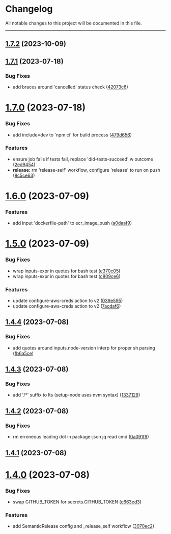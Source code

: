 # Changelog

All notable changes to this project will be documented in this file.

---

## [1.7.2](https://github.com/Nerdware-LLC/reusable-action-workflows/compare/v1.7.1...v1.7.2) (2023-10-09)

## [1.7.1](https://github.com/Nerdware-LLC/reusable-action-workflows/compare/v1.7.0...v1.7.1) (2023-07-18)


### Bug Fixes

* add braces around 'cancelled' status check ([42073c6](https://github.com/Nerdware-LLC/reusable-action-workflows/commit/42073c6955c04422aa138fd6a263947abc6dd56d))

# [1.7.0](https://github.com/Nerdware-LLC/reusable-action-workflows/compare/v1.6.0...v1.7.0) (2023-07-18)


### Bug Fixes

* add include=dev to 'npm ci' for build process ([479d656](https://github.com/Nerdware-LLC/reusable-action-workflows/commit/479d656ef3f75442291d563aabdd447015397dc9))


### Features

* ensure job fails if tests fail, replace 'did-tests-succeed' w outcome ([2ed9454](https://github.com/Nerdware-LLC/reusable-action-workflows/commit/2ed945481f863e88c3aac02ad6a130e5f5cc9c01))
* **release:** rm 'release-self' workflow, configure 'release' to run on push ([8c5ce63](https://github.com/Nerdware-LLC/reusable-action-workflows/commit/8c5ce638964697ca0fd26d48e40521451a1f8306))

# [1.6.0](https://github.com/Nerdware-LLC/reusable-action-workflows/compare/v1.5.0...v1.6.0) (2023-07-09)


### Features

* add input 'dockerfile-path' to ecr_image_push ([a0daaf9](https://github.com/Nerdware-LLC/reusable-action-workflows/commit/a0daaf9e974be382dbb33474bae5a8387185ddaf))

# [1.5.0](https://github.com/Nerdware-LLC/reusable-action-workflows/compare/v1.4.4...v1.5.0) (2023-07-09)


### Bug Fixes

* wrap inputs-expr in quotes for bash test ([e370c05](https://github.com/Nerdware-LLC/reusable-action-workflows/commit/e370c0546e6b9816ac1f6bf0fbdc0a7df0f441ef))
* wrap inputs-expr in quotes for bash test ([c809ce6](https://github.com/Nerdware-LLC/reusable-action-workflows/commit/c809ce68bf891e06fccc23226ec5a553d1f146ae))


### Features

* update configure-aws-creds action to v2 ([039e595](https://github.com/Nerdware-LLC/reusable-action-workflows/commit/039e595a6e71de417266e458a4eea1381c8ee593))
* update configure-aws-creds action to v2 ([7acdaf6](https://github.com/Nerdware-LLC/reusable-action-workflows/commit/7acdaf66dca31de23cca3e41813a1ac0368eab15))

## [1.4.4](https://github.com/Nerdware-LLC/reusable-action-workflows/compare/v1.4.3...v1.4.4) (2023-07-08)


### Bug Fixes

* add quotes around inputs.node-version interp for proper sh parsing ([fb6a5ce](https://github.com/Nerdware-LLC/reusable-action-workflows/commit/fb6a5ce76966358d87ad02d12ec6f03c989c239c))

## [1.4.3](https://github.com/Nerdware-LLC/reusable-action-workflows/compare/v1.4.2...v1.4.3) (2023-07-08)


### Bug Fixes

* add '/*' suffix to lts (setup-node uses nvm syntax) ([1337129](https://github.com/Nerdware-LLC/reusable-action-workflows/commit/1337129d94f5d5a61360dea1d7524c1974cbd695))

## [1.4.2](https://github.com/Nerdware-LLC/reusable-action-workflows/compare/v1.4.1...v1.4.2) (2023-07-08)


### Bug Fixes

* rm erroneous leading dot in package-json jq read cmd ([0a091f9](https://github.com/Nerdware-LLC/reusable-action-workflows/commit/0a091f9387a4756f6d87f1cbb7714be4dbbbdc68))

## [1.4.1](https://github.com/Nerdware-LLC/reusable-action-workflows/compare/v1.4.0...v1.4.1) (2023-07-08)

# [1.4.0](https://github.com/Nerdware-LLC/reusable-action-workflows/compare/v1.3.0...v1.4.0) (2023-07-08)


### Bug Fixes

* swap GITHUB_TOKEN for secrets.GITHUB_TOKEN ([c663ed3](https://github.com/Nerdware-LLC/reusable-action-workflows/commit/c663ed35af508ec47a3d3c09378f494d84ab270b))


### Features

* add SemanticRelease config and _release_self workflow ([3070ec2](https://github.com/Nerdware-LLC/reusable-action-workflows/commit/3070ec2ac8f878e4a3e22eec02a0b180ec0287c7))
